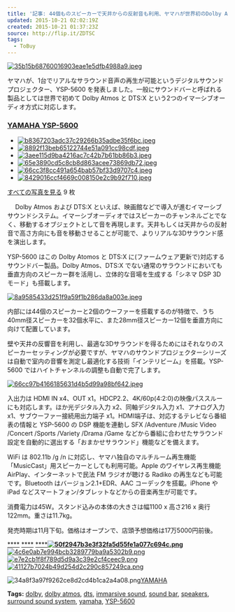 ```yaml
---
title: '記事: 44個ものスピーカーで天井からの反射音も利用、ヤマハが世界初のDolby Atmos & DTS:X対応サウンドバーYSP-5600発表'
updated: 2015-10-21 02:02:19Z
created: 2015-10-21 01:37:23Z
source: http://flip.it/ZDTSC
tags:
  - ToBuy
---
```


[![35b15b68760016903eae1e5dfb4988a9.jpeg](../_resources/35b15b68760016903eae1e5dfb4988a9.jpeg)](http://japanese.engadget.com/gallery/yamaha-ysp-5600/3665980/#!slide=3665980)

ヤマハが、1台でリアルなサラウンド音声の再生が可能というデジタルサウンドプロジェクター、YSP-5600 を発表しました。一般にサウンドバーと呼ばれる製品としては世界で初めて Dolby Atmos と DTS:X という2つのイマーシブオーディオ方式に対応します。

### [YAMAHA YSP-5600](http://japanese.engadget.com/gallery/yamaha-ysp-5600)

- [![b8367203adc37c29266b35adbe35f6bc.jpeg](../_resources/b8367203adc37c29266b35adbe35f6bc.jpeg)](http://japanese.engadget.com/gallery/yamaha-ysp-5600/3665980/#!slide=3665980)
- [![8892f13beb65122744e51a091cc98cdf.jpeg](../_resources/8892f13beb65122744e51a091cc98cdf.jpeg)](http://japanese.engadget.com/gallery/yamaha-ysp-5600/3665981/#!slide=3665981)
- [![3aee115d9ba4216ac7c42b7b61bb86b3.jpeg](../_resources/3aee115d9ba4216ac7c42b7b61bb86b3.jpeg)](http://japanese.engadget.com/gallery/yamaha-ysp-5600/3665982/#!slide=3665982)
- [![65e3890cd5c8cb8d863acee73869db72.jpeg](../_resources/65e3890cd5c8cb8d863acee73869db72.jpeg)](http://japanese.engadget.com/gallery/yamaha-ysp-5600/3665983/#!slide=3665983)
- [![66cc3f8cc491a654bab57bf33d9707c4.jpeg](../_resources/66cc3f8cc491a654bab57bf33d9707c4.jpeg)](http://japanese.engadget.com/gallery/yamaha-ysp-5600/3665984/#!slide=3665984)
- [![8429016ccf4669c008150e2c9b92f710.jpeg](../_resources/8429016ccf4669c008150e2c9b92f710.jpeg)](http://japanese.engadget.com/gallery/yamaha-ysp-5600/3665985/#!slide=3665985)

 [すべての写真を見る](http://japanese.engadget.com/gallery/yamaha-ysp-5600)
9 枚

　 Dolby Atmos および DTS:X といえば、映画館などで導入が進むイマーシブサウンドシステム。イマーシブオーディオではスピーカーのチャンネルごとでなく、移動するオブジェクトとして音を再現します。天井もしくは天井からの反射音で高さ方向にも音を移動させることが可能で、よりリアルな3Dサラウンド感を演出します。

YSP-5600 はこの Dolby Atomos と DTS:X に(ファームウェア更新で)対応するサウンドバー製品。Dolby Atmos、DTS:X でない通常のサラウンドにおいても垂直方向のスピーカー群を活用し、立体的な音場を生成する「シネマ DSP 3D モード」も搭載します。

[![8a9585433d251f9a59f1b286da8a003e.jpeg](../_resources/8a9585433d251f9a59f1b286da8a003e.jpeg)](http://japanese.engadget.com/gallery/yamaha-ysp-5600/3665980/#!slide=3665988)

内部には44個のスピーカーと2個のウーファーを搭載するのが特徴で、うち40mm径スピーカーを32個水平に、また28mm径スピーカー12個を垂直方向に向けて配置しています。

壁や天井の反響音を利用し、最適な3Dサラウンドを得るためにはそれなりのスピーカーセッティングが必要ですが、ヤマハのサウンドプロジェクターシリーズは自動で室内の音響を測定し最適化する技術「インテリビーム」を搭載。YSP-5600 ではハイトチャンネルの調整も自動で完了します。

[![66cc97b4166185631d4b5d99a98bf642.jpeg](../_resources/66cc97b4166185631d4b5d99a98bf642.jpeg)](http://japanese.engadget.com/gallery/yamaha-ysp-5600/3665980/#!slide=3665986)

入出力は HDMI IN x4、OUT x1。HDCP2.2、4K/60p(4:2:0)の映像パススルーにも対応します。ほか光デジタル入力 x2、同軸デジタル入力 x1、アナログ入力 x1、サブウーファー接続用出力端子 x1。HDMI端子は、対応するテレビなら番組表の情報と YSP-5600 の DSP 機能を連動し SFX /Adventure /Music Video /Concert /Sports /Variety /Drama /Game などから番組に合わせたサラウンド設定を自動的に選出する「おまかせサラウンド」機能などを備えます。

WiFi は 802.11b /g /n に対応し、ヤマハ独自のマルチルーム再生機能「MusicCast」用スピーカーとしても利用可能。Apple のワイヤレス再生機能 AirPlay、インターネットで民法 FM ラジオが聴ける Radiko の再生なども可能です。Bluetooth はバージョン2.1+EDR、AAC コーデックを搭載。iPhone や iPad などスマートフォン/タブレットなどからの音楽再生が可能です。

消費電力は45W。スタンド込みの本体の大きさは幅1100 x 高さ216 x 奥行122mm。重さは11.7kg。

発売時期は11月下旬。価格はオープンで、店頭予想価格は17万5000円前後。

[****](http://twitter.com/share?url=http://japanese.engadget.com/2015/10/15/dolby-atmos-and-dts-x-ysp-5600-44-2/%2F%3Fa_dgi%3Daolshare_twitter&text=44%E5%80%8B%E3%82%82%E3%81%AE%E3%82%B9%E3%83%94%E3%83%BC%E3%82%AB%E3%83%BC%E3%81%A7%E5%A4%A9%E4%BA%95%E3%81%8B%E3%82%89%E3%81%AE%E5%8F%8D%E5%B0%84%E9%9F%B3%E3%82%82%E5%88%A9%E7%94%A8%E3%80%81%E3%83%A4%E3%83%9E%E3%83%8F%E3%81%8C%E4%B8%96%E7%95%8C%E5%88%9D%E3%81%AEDolby%20Atmos%20&amp;%20DTS:X%E5%AF%BE%E5%BF%9C%E3%82%B5%E3%82%A6%E3%83%B3%E3%83%89%E3%83%90%E3%83%BCYSP-5600%E7%99%BA%E8%A1%A8&via=engadgetjp)  [****](http://www.facebook.com/sharer.php?u=http://japanese.engadget.com/2015/10/15/dolby-atmos-and-dts-x-ysp-5600-44-2/%2F%3Fa_dgi%3Daolshare_facebook&t=44%E5%80%8B%E3%82%82%E3%81%AE%E3%82%B9%E3%83%94%E3%83%BC%E3%82%AB%E3%83%BC%E3%81%A7%E5%A4%A9%E4%BA%95%E3%81%8B%E3%82%89%E3%81%AE%E5%8F%8D%E5%B0%84%E9%9F%B3%E3%82%82%E5%88%A9%E7%94%A8%E3%80%81%E3%83%A4%E3%83%9E%E3%83%8F%E3%81%8C%E4%B8%96%E7%95%8C%E5%88%9D%E3%81%AEDolby%20Atmos%20&amp;%20DTS:X%E5%AF%BE%E5%BF%9C%E3%82%B5%E3%82%A6%E3%83%B3%E3%83%89%E3%83%90%E3%83%BCYSP-5600%E7%99%BA%E8%A1%A8)  [****](https://plus.google.com/share?url=http://japanese.engadget.com/2015/10/15/dolby-atmos-and-dts-x-ysp-5600-44-2/%2F%3Fa_dgi%3Daolshare_googleplus)[**![50f2947b3e3f32fa5d55fe1a077c694c.png](../_resources/button-only@2x.png)**](http://b.hatena.ne.jp/entry/http://japanese.engadget.com/2015/10/15/dolby-atmos-and-dts-x-ysp-5600-44-2/)[![4c6e0ab7e994bcb3289779ba9a5302b9.png](../_resources/4c6e0ab7e994bcb3289779ba9a5302b9.png)](http://getpocket.com/edit?url=http://japanese.engadget.com/2015/10/15/dolby-atmos-and-dts-x-ysp-5600-44-2/&title=44%E5%80%8B%E3%82%82%E3%81%AE%E3%82%B9%E3%83%94%E3%83%BC%E3%82%AB%E3%83%BC%E3%81%A7%E5%A4%A9%E4%BA%95%E3%81%8B%E3%82%89%E3%81%AE%E5%8F%8D%E5%B0%84%E9%9F%B3%E3%82%82%E5%88%A9%E7%94%A8%E3%80%81%E3%83%A4%E3%83%9E%E3%83%8F%E3%81%8C%E4%B8%96%E7%95%8C%E5%88%9D%E3%81%AEDolby%20Atmos%20&amp;%20DTS:X%E5%AF%BE%E5%BF%9C%E3%82%B5%E3%82%A6%E3%83%B3%E3%83%89%E3%83%90%E3%83%BCYSP-5600%E7%99%BA%E8%A1%A8)[![e7e2cb1f8f789d5d9a3c39e2cf4ceec9.png](../_resources/e7e2cb1f8f789d5d9a3c39e2cf4ceec9.png)](http://line.me/R/msg/text/?44%E5%80%8B%E3%82%82%E3%81%AE%E3%82%B9%E3%83%94%E3%83%BC%E3%82%AB%E3%83%BC%E3%81%A7%E5%A4%A9%E4%BA%95%E3%81%8B%E3%82%89%E3%81%AE%E5%8F%8D%E5%B0%84%E9%9F%B3%E3%82%82%E5%88%A9%E7%94%A8%E3%80%81%E3%83%A4%E3%83%9E%E3%83%8F%E3%81%8C%E4%B8%96%E7%95%8C%E5%88%9D%E3%81%AEDolby%20Atmos%20&amp;%20DTS:X%E5%AF%BE%E5%BF%9C%E3%82%B5%E3%82%A6%E3%83%B3%E3%83%89%E3%83%90%E3%83%BCYSP-5600%E7%99%BA%E8%A1%A8%0D%0Ahttp://japanese.engadget.com/2015/10/15/dolby-atmos-and-dts-x-ysp-5600-44-2/)[![41127b7024b49d254d2c290c857249ca.png](../_resources/41127b7024b49d254d2c290c857249ca.png)]()

![34a8f3a97f9262ce8d2cd4b1ca2a4a08.png](../_resources/34a8f3a97f9262ce8d2cd4b1ca2a4a08.png)[YAMAHA](http://jp.yamaha.com/products/audio-visual/hometheater-systems/digital-sound-projector/ysp-5600_black__j/)

**Tags:**  [dolby](http://japanese.engadget.com/tag/dolby/), [dolby atmos](http://japanese.engadget.com/tag/dolby+atmos/), [dts](http://japanese.engadget.com/tag/dts/), [immarsive sound](http://japanese.engadget.com/tag/immarsive+sound/), [sound bar](http://japanese.engadget.com/tag/sound+bar/), [speakers](http://japanese.engadget.com/tag/speakers/), [surround sound system](http://japanese.engadget.com/tag/surround+sound+system/), [yamaha](http://japanese.engadget.com/tag/yamaha/), [YSP-5600](http://japanese.engadget.com/tag/YSP-5600/)
